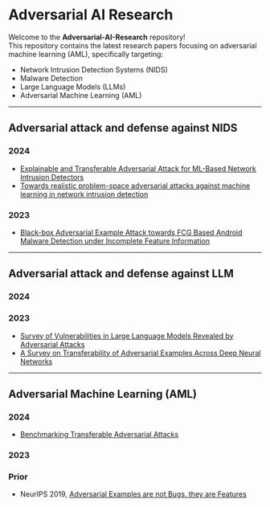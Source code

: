 # Adversarial AI Research

Welcome to the **Adversarial-AI-Research** repository!  
This repository contains the latest research papers focusing on adversarial machine learning (AML), specifically targeting:

- Network Intrusion Detection Systems (NIDS)
- Malware Detection
- Large Language Models (LLMs)
- Adversarial Machine Learning (AML)
---
## Adversarial attack and defense against NIDS
### 2024
- [Explainable and Transferable Adversarial Attack for ML-Based Network Intrusion Detectors](https://arxiv.org/pdf/2401.10691#page=17&zoom=100,416,53)
- [Towards realistic problem-space adversarial attacks against machine learning in network intrusion detection](https://dl.acm.org/doi/pdf/10.1145/3664476.3669974)

### 2023

- [Black-box Adversarial Example Attack towards FCG Based Android Malware Detection under Incomplete Feature Information](https://www.usenix.org/system/files/sec23fall-prepub-2-li-heng.pdf)
---
## Adversarial attack and defense against LLM
### 2024
### 2023
- [Survey of Vulnerabilities in Large Language Models Revealed by Adversarial Attacks](https://arxiv.org/pdf/2310.10844)
- [A Survey on Transferability of Adversarial Examples Across Deep Neural Networks](https://arxiv.org/pdf/2310.17626)
---
## Adversarial Machine Learning (AML)
### 2024
- [Benchmarking Transferable Adversarial Attacks](https://arxiv.org/pdf/2402.00418)
### 2023
### Prior
- NeurIPS 2019, [Adversarial Examples are not Bugs, they are Features](https://proceedings.neurips.cc/paper_files/paper/2019/file/e2c420d928d4bf8ce0ff2ec19b371514-Paper.pdf)
